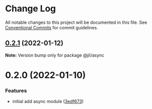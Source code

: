 # Change Log

All notable changes to this project will be documented in this file.
See [Conventional Commits](https://conventionalcommits.org) for commit guidelines.

## [0.2.1](https://github.com/jiljs/jil/compare/@jil/async@0.2.0...@jil/async@0.2.1) (2022-01-12)

**Note:** Version bump only for package @jil/async





# 0.2.0 (2022-01-10)


### Features

* initial add async module ([3edf673](https://github.com/jiljs/jil/commit/3edf6739c65f0bd8098cd47b3d09fdd96acfa7b7))
